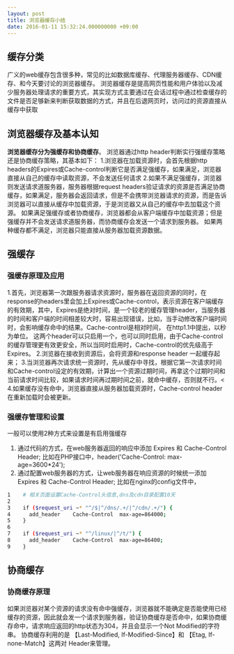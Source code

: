 ```yaml
---
layout: post
title: 浏览器缓存小结
date: 2016-01-11 15:32:24.000000000 +09:00
---
```

## 缓存分类
广义的web缓存包含很多种，常见的比如数据库缓存、代理服务器缓存、CDN缓存、和今天要讨论的浏览器缓存。
浏览器缓存是提高网页性能和用户体验以及减少服务器处理请求的重要方式，其实现方式主要通过在会话过程中通过检查缓存的文件是否足够新来判断获取数据的方式，并且在后退网页时，访问过的资源直接从缓存中获取



## 浏览器缓存及基本认知
**浏览器缓存分为强缓存和协商缓存**。
浏览器通过http header判断实行强缓存策略还是协商缓存策略，其基本如下：
1.浏览器在加载资源时，会首先根据http headers的Expires或Cache-control判断它是否满足强缓存，如果满足，浏览器直接从自己的缓存中读取资源，不会发送任何请求
2.如果不满足强缓存，浏览器则发送请求道服务器，服务器根据request headers验证请求的资源是否满足协商缓存，如果满足，服务器会返回请求，但是不会携带浏览器请求的资源，而是告诉浏览器可以直接从缓存中加载资源，于是浏览器又从自己的缓存中去加载这个资源。
如果满足强缓存或者协商缓存，浏览器都会从客户端缓存中加载资源；但是强缓存并不会发送请求道服务器，而协商缓存会发送一个请求到服务器。
如果两种缓存都不满足，浏览器只能直接从服务器加载资源数据。

## 强缓存

### 强缓存原理及应用
1.首先，浏览器第一次跟服务器请求资源时，服务器在返回资源的同时，在response的headers里会加上Expires或Cache-control，表示资源在客户端缓存的有效期，其中，Expires是绝对时间，是一个较老的缓存管理header，当服务器的时间和客户端的时间相差较大时，容易出现错误，比如，当手动修改客户端时间时，会影响缓存命中的结果。Cache-control是相对时间， 在http1.1中提出，以秒为单位。
这两个header可以只启用一个，也可以同时启用，由于Cache-control的缓存管理更有效更安全，所以当同时启用时，Cache-control的优先级高于Expires。
2.浏览器在接收到资源后，会将资源和response header 一起缓存起来；
3.当浏览器再次请求统一资源时，先从缓存中寻找，根据它第一次请求时间和Cache-control设定的有效期，计算出一个资源过期时间，再拿这个过期时间和当前请求时间比较，如果请求时间再过期时间之前，就命中缓存，否则就不行。<
4.如果缓存没有命中，浏览器直接从服务器加载资源时，Cache-control header 在重新加载时会被更新。
### 强缓存管理和设置
一般可以使用2种方式来设置是有启用强缓存
1. 通过代码的方式，在web服务器返回的响应中添加 Expires 和 Cache-Control Header;
比如在PHP接口中，header('Cache-Control: max-age=3600*24');
2. 通过配置web服务器的方式，让web服务器在响应资源的时候统一添加  Expires 和 Cache-Control Header;
比如在nginx的config文件中，
```bash
1    # 相关页面设置Cache-Control头信息,dns及cdn目录配置10天
2
3    if ($request_uri ~* "^/$|^/dns/.+/|^/cdn/.+/") {
4      add_header    Cache-Control  max-age=864000;
5    }
6
7    if ($request_uri ~* "^/linux/|^/t/") {
8      add_header    Cache-Control  max-age=86400;
9    }
```
## 协商缓存
### 协商缓存原理
如果浏览器对某个资源的请求没有命中强缓存，浏览器就不能确定是否能使用已经缓存的资源，因此就会发一个请求到服务器，验证协商缓存是否命中，如果协商缓存命中，请求响应返回的http状态为304，并且会显示一个Not Modified的字符串。
协商缓存利用的是 【Last-Modified, If-Modified-Since】和 【Etag, If-none-Match】这两对 Header来管理。









